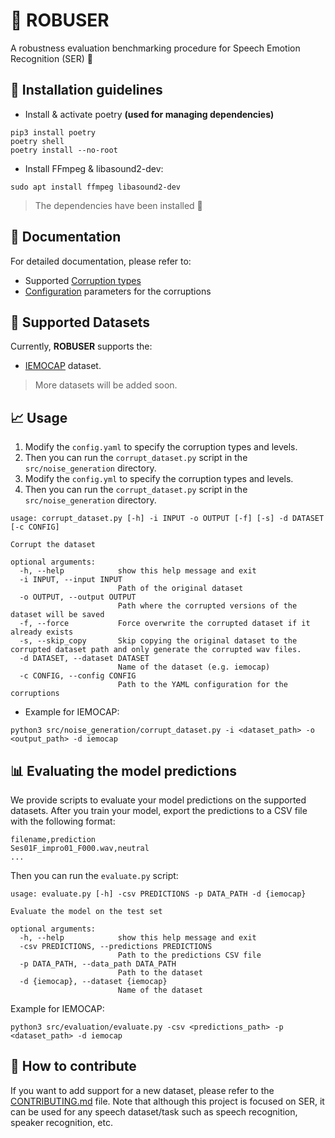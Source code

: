 # 💪 ROBUSER
A robustness evaluation benchmarking procedure for Speech Emotion Recognition (SER) 💬


## 💁 Installation guidelines


- Install & activate poetry **(used for managing dependencies)**

```
pip3 install poetry
poetry shell
poetry install --no-root
```

- Install FFmpeg & libasound2-dev:

```
sudo apt install ffmpeg libasound2-dev
```

> The dependencies have been installed 👏


## 📰 Documentation

For detailed documentation, please refer to:
-  Supported [Corruption types](./docs/corruption_types.md)
- [Configuration](./docs/configuration.md) parameters for the corruptions

## 📑 Supported Datasets

Currently, **ROBUSER** supports the:
- [IEMOCAP](https://sail.usc.edu/iemocap/iemocap_release.htm) dataset.

> More datasets will be added soon.


## 📈 Usage

1. Modify the `config.yaml` to specify the corruption types and levels.
2. Then you can run the `corrupt_dataset.py` script in the `src/noise_generation` directory. 
1. Modify the `config.yml` to specify the corruption types and levels.
2. Then you can run the `corrupt_dataset.py` script in the `src/noise_generation` directory. 

```
usage: corrupt_dataset.py [-h] -i INPUT -o OUTPUT [-f] [-s] -d DATASET [-c CONFIG]

Corrupt the dataset

optional arguments:
  -h, --help            show this help message and exit
  -i INPUT, --input INPUT
                        Path of the original dataset
  -o OUTPUT, --output OUTPUT
                        Path where the corrupted versions of the dataset will be saved
  -f, --force           Force overwrite the corrupted dataset if it already exists
  -s, --skip_copy       Skip copying the original dataset to the corrupted dataset path and only generate the corrupted wav files.
  -d DATASET, --dataset DATASET
                        Name of the dataset (e.g. iemocap)
  -c CONFIG, --config CONFIG
                        Path to the YAML configuration for the corruptions
```

- Example for IEMOCAP:

```
python3 src/noise_generation/corrupt_dataset.py -i <dataset_path> -o <output_path> -d iemocap
```

## 📊 Evaluating the model predictions

We provide scripts to evaluate your model predictions on the supported datasets.
After you train your model, export the predictions to a CSV file with the following format:

```
filename,prediction
Ses01F_impro01_F000.wav,neutral
...
```

Then you can run the `evaluate.py` script:
```
usage: evaluate.py [-h] -csv PREDICTIONS -p DATA_PATH -d {iemocap}

Evaluate the model on the test set

optional arguments:
  -h, --help            show this help message and exit
  -csv PREDICTIONS, --predictions PREDICTIONS
                        Path to the predictions CSV file
  -p DATA_PATH, --data_path DATA_PATH
                        Path to the dataset
  -d {iemocap}, --dataset {iemocap}
                        Name of the dataset
```

Example for IEMOCAP:

```
python3 src/evaluation/evaluate.py -csv <predictions_path> -p <dataset_path> -d iemocap
```

## 📝 How to contribute

If you want to add support for a new dataset, please refer to the [CONTRIBUTING.md](./CONTRIBUTING.md) file.
Note that although this project is focused on SER, it can be used for any speech dataset/task such as speech recognition, speaker recognition, etc.
